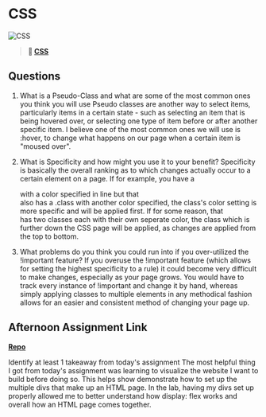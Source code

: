 # CSS

![CSS](https://bcw.blob.core.windows.net/public/cssUnit/1411879719053976)

> **📖 [CSS](https://codeworksacademy.com/fs-student-guide/resources/wk1/03-CSS)**

## Questions

1. What is a Pseudo-Class and what are some of the most common ones you think you will use
Pseudo classes are another way to select items, particularly items in a certain state - such as selecting an item that is being hovered over, or selecting one type of item before or after another specific item. I believe one of the most common ones we will use is :hover,  to change what happens on our page when a certain item is "moused over".

2. What is Specificity and how might you use it to your benefit?
Specificity is basically the overall ranking as to which changes actually occur to a certain element on a page. If for example, you have a <div> with a color specified in line but that <div> also has a .class with another color specified, the class's color setting is more specific and will be applied first. If for some reason, that <div> has two classes each with their own seperate color, the class which is further down the CSS page will be applied, as changes are applied from the top to bottom.


3. What problems do you think you could run into if you over-utilized the !important feature?
If you overuse the !important feature (which allows for setting the highest specificity to a rule) it could become very difficult to make changes, especially as your page grows. You would have to track every instance of !important and change it by hand, whereas simply applying classes to multiple elements in any methodical fashion allows for an easier and consistent method of changing your page up.


## Afternoon Assignment Link

**[Repo](https://github.com/devinwithoft/resume)**

Identify at least 1 takeaway from today's assignment
The most helpful thing I got from today's assignment was learning to visualize the website I want to build before doing so. This helps show demonstrate how to set up the multiple divs that make up an HTML page. In the lab, having my divs set up properly allowed me to better understand how display: flex works and overall how an HTML page comes together.
